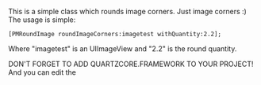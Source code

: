 This is a simple class which rounds image corners. Just image corners :) 
The usage is simple:

`[PMRoundImage roundImageCorners:imagetest withQuantity:2.2];`

Where "imagetest" is an UIImageView and "2.2" is the round quantity.

DON'T FORGET TO ADD QUARTZCORE.FRAMEWORK TO YOUR PROJECT!
And you can edit the 